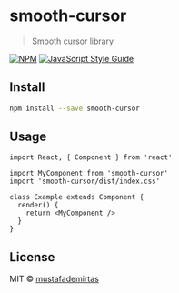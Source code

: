# smooth-cursor

> Smooth cursor library

[![NPM](https://img.shields.io/npm/v/smooth-cursor.svg)](https://www.npmjs.com/package/smooth-cursor) [![JavaScript Style Guide](https://img.shields.io/badge/code_style-standard-brightgreen.svg)](https://standardjs.com)

## Install

```bash
npm install --save smooth-cursor
```

## Usage

```tsx
import React, { Component } from 'react'

import MyComponent from 'smooth-cursor'
import 'smooth-cursor/dist/index.css'

class Example extends Component {
  render() {
    return <MyComponent />
  }
}
```

## License

MIT © [mustafademirtas](https://github.com/mustafademirtas)
